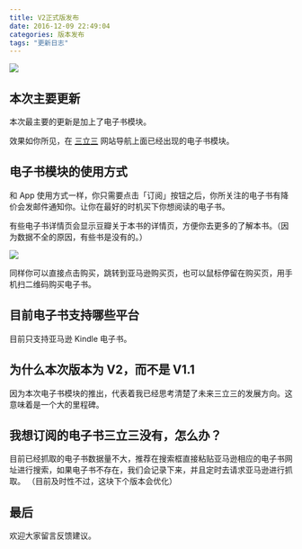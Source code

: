 ```yaml
---
title: V2正式版发布
date: 2016-12-09 22:49:04
categories: 版本发布
tags: "更新日志"
---
```


![](https://ws2.sinaimg.cn/large/4cc5f9b3gw1fakv88dm3rj20xx0l4guq.jpg)

## 本次主要更新

本次最主要的更新是加上了电子书模块。

效果如你所见，在 [三立三](https://3li3.com/) 网站导航上面已经出现的电子书模块。

## 电子书模块的使用方式

和 App 使用方式一样，你只需要点击「订阅」按钮之后，你所关注的电子书有降价会发邮件通知你。让你在最好的时机买下你想阅读的电子书。

有些电子书详情页会显示豆瓣关于本书的详情页，方便你去更多的了解本书。（因为数据不全的原因，有些书是没有的。）

![](https://ws2.sinaimg.cn/large/4cc5f9b3gw1fakv3ckeopj20ig0g0q4o.jpg)

同样你可以直接点击购买，跳转到亚马逊购买页，也可以鼠标停留在购买页，用手机扫二维码购买电子书。

## 目前电子书支持哪些平台

目前只支持亚马逊 Kindle 电子书。

## 为什么本次版本为 V2，而不是 V1.1

因为本次电子书模块的推出，代表着我已经思考清楚了未来三立三的发展方向。这意味着是一个大的里程碑。

## 我想订阅的电子书三立三没有，怎么办？

目前已经抓取的电子书数据量不大，推荐在搜索框直接粘贴亚马逊相应的电子书网址进行搜索，如果电子书不存在，我们会记录下来，并且定时去请求亚马逊进行抓取。
（目前及时性不过，这块下个版本会优化）

## 最后

欢迎大家留言反馈建议。